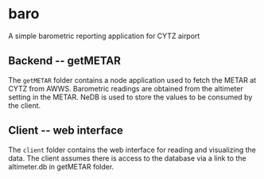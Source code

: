 # baro
A simple barometric reporting application for CYTZ airport

## Backend -- getMETAR
The `getMETAR` folder contains a node application used to fetch the METAR at CYTZ from AWWS. Barometric readings are obtained from the altimeter setting in the METAR. NeDB is used to store the values to be consumed by the client.

## Client -- web interface
The `client` folder contains the web interface for reading and visualizing the data.  The client assumes there is access to the database via a link to the altimeter.db in getMETAR folder.

